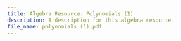 ```yaml
---
title: Algebra Resource: Polynomials (1)
description: A description for this algebra resource.
file_name: polynomials (1).pdf
---
```

